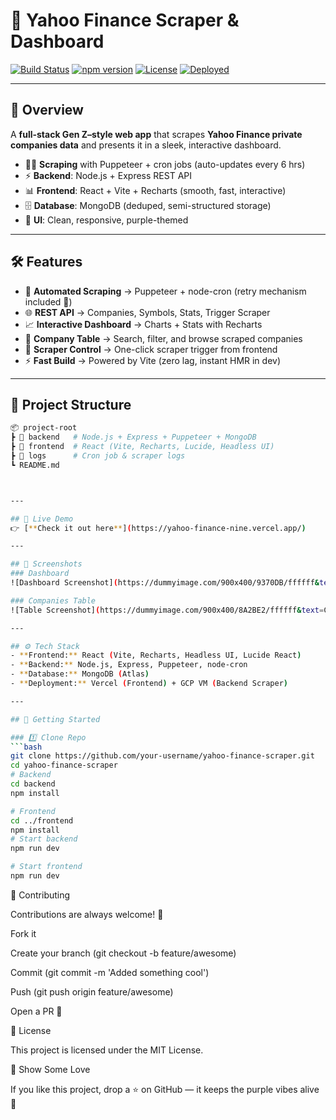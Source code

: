 # 💜 Yahoo Finance Scraper & Dashboard  

[![Build Status](https://img.shields.io/badge/build-passing-8A2BE2?style=flat-square)]() [![npm version](https://img.shields.io/badge/npm-v1.0.0-9370DB?style=flat-square)]() [![License](https://img.shields.io/badge/license-MIT-DA70D6?style=flat-square)]() [![Deployed](https://img.shields.io/badge/live%20demo-🌐-8A2BE2?style=flat-square)](https://yahoo-finance-nine.vercel.app/)  

---

## 🚀 Overview  
A **full-stack Gen Z–style web app** that scrapes **Yahoo Finance private companies data** and presents it in a sleek, interactive dashboard.  
- 🕵️‍♂️ **Scraping** with Puppeteer + cron jobs (auto-updates every 6 hrs)  
- ⚡ **Backend**: Node.js + Express REST API  
- 📊 **Frontend**: React + Vite + Recharts (smooth, fast, interactive)  
- 🗄 **Database**: MongoDB (deduped, semi-structured storage)  
- 🎨 **UI**: Clean, responsive, purple-themed  

---

## 🛠 Features  
- 🔄 **Automated Scraping** → Puppeteer + node-cron (retry mechanism included 💪)  
- 🌐 **REST API** → Companies, Symbols, Stats, Trigger Scraper  
- 📈 **Interactive Dashboard** → Charts + Stats with Recharts  
- 🧾 **Company Table** → Search, filter, and browse scraped companies  
- 🚦 **Scraper Control** → One-click scraper trigger from frontend  
- ⚡ **Fast Build** → Powered by Vite (zero lag, instant HMR in dev)  

---

## 📂 Project Structure  

```bash
📦 project-root
┣ 📂 backend   # Node.js + Express + Puppeteer + MongoDB
┣ 📂 frontend  # React (Vite, Recharts, Lucide, Headless UI)
┣ 📂 logs      # Cron job & scraper logs
┗ README.md



---

## 🔗 Live Demo  
👉 [**Check it out here**](https://yahoo-finance-nine.vercel.app/)  

---

## 📸 Screenshots  
### Dashboard  
![Dashboard Screenshot](https://dummyimage.com/900x400/9370DB/ffffff&text=Dashboard+Preview)  

### Companies Table  
![Table Screenshot](https://dummyimage.com/900x400/8A2BE2/ffffff&text=Companies+Table+Preview)  

---

## ⚙️ Tech Stack  
- **Frontend:** React (Vite, Recharts, Headless UI, Lucide React)  
- **Backend:** Node.js, Express, Puppeteer, node-cron  
- **Database:** MongoDB (Atlas)  
- **Deployment:** Vercel (Frontend) + GCP VM (Backend Scraper)  

---

## 🏁 Getting Started  

### 1️⃣ Clone Repo  
```bash
git clone https://github.com/your-username/yahoo-finance-scraper.git
cd yahoo-finance-scraper
# Backend
cd backend
npm install

# Frontend
cd ../frontend
npm install
# Start backend
npm run dev

# Start frontend
npm run dev
```
🤝 Contributing

Contributions are always welcome! 🎉

Fork it

Create your branch (git checkout -b feature/awesome)

Commit (git commit -m 'Added something cool')

Push (git push origin feature/awesome)

Open a PR 🚀

📜 License

This project is licensed under the MIT License.

🌟 Show Some Love

If you like this project, drop a ⭐ on GitHub — it keeps the purple vibes alive 💜
